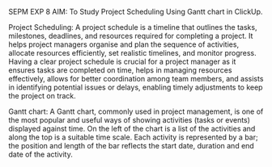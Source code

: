 SEPM EXP 8
AIM: To Study Project Scheduling Using Gantt chart in ClickUp.

Project Scheduling:
A project schedule is a timeline that outlines the tasks, milestones, deadlines, and resources required for completing a project. It helps project managers organise and plan the sequence of activities, allocate resources efficiently, set realistic timelines, and monitor progress. Having a clear project schedule is crucial for a project manager as it ensures tasks are completed on time, helps in managing resources effectively, allows for better coordination among team members, and assists
in identifying potential issues or delays, enabling timely adjustments to keep the project on track.

Gantt chart:
A Gantt chart, commonly used in project management, is one of the most popular and useful ways of showing activities (tasks or events) displayed against time. On the left of the chart is a list of the activities and along the top is a suitable time
scale. Each activity is represented by a bar; the position and length of the bar reflects the start date, duration and end date of the activity.


